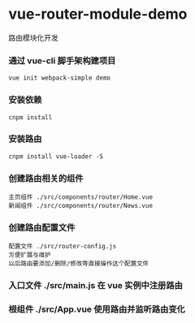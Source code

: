 # vue-router-module-demo
路由模块化开发
### 通过 vue-cli 脚手架构建项目
    vue init webpack-simple demo 
### 安装依赖
    cnpm install
### 安装路由
    cnpm install vue-loader -S
### 创建路由相关的组件
    主页组件 ./src/components/router/Home.vue
    新闻组件 ./src/components/router/News.vue
### 创建路由配置文件
    配置文件 ./src/router-config.js
    方便扩展与维护
    以后路由要添加/删除/修改等直接操作这个配置文件
### 入口文件 ./src/main.js 在 vue 实例中注册路由
### 根组件 ./src/App.vue 使用路由并监听路由变化
